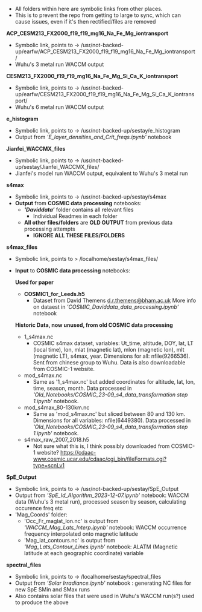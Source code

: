 - All folders within here are symbolic links from other places. 
- This is to prevent the repo from getting to large to sync, which can cause issues, even if it's then rectified/files are removed


**ACP_CESM213_FX2000_f19_f19_mg16_Na_Fe_Mg_iontransport**
- Symbolic link, points to -> /usr/not-backed-up/earfw/ACP_CESM213_FX2000_f19_f19_mg16_Na_Fe_Mg_iontransport/
- Wuhu's 3 metal run WACCM output

**CESM213_FX2000_f19_f19_mg16_Na_Fe_Mg_Si_Ca_K_iontransport**
- Symbolic link, points to -> /usr/not-backed-up/earfw/CESM213_FX2000_f19_f19_mg16_Na_Fe_Mg_Si_Ca_K_iontransport/
- Wuhu's 6 metal run WACCM output
 
**e_histogram** 
- Symbolic link, points to -> /usr/not-backed-up/sestay/e_histogram
- Output from *'E_layer_densities_and_Crit_freqs.ipynb'* notebook

**Jianfei_WACCMX_files**
- Symbolic link, points to -> /usr/not-backed-up/sestay/Jianfei_WACCMX_files/
- Jianfei's model run WACCM output, equivalent to Wuhu's 3 metal run

**s4max**
- Symbolic link, points to -> /usr/not-backed-up/sestay/s4max
- **Output** from **COSMIC data processing** notebooks:
    - ***'Daviddata'*** folder contains all relevant files
        - Individual Readmes in each folder
    - **All other files/folders** are **OLD OUTPUT** from previous data processing attempts
        - </u>**IGNORE ALL THESE FILES/FOLDERS**</u>

**s4max_files**
- Symbolic link, points to > /localhome/sestay/s4max_files/
- **Input** to **COSMIC data processing** notebooks:
    
    **Used for paper**
    - **COSMIC1_for_Leeds.h5**
        - Dataset from David Themens <d.r.themens@bham.ac.uk> More info on dataest in *'COSMIC_Daviddata_data_processing.ipynb'* notebook
        
    **Historic Data, now unused, from old COSMIC data processing**
    - 1_s4max.nc
        - COSMIC s4max dataset, variables: Ut_time, altitude, DOY, lat, LT (local time), lon, mlat (magnetic lat), mlon (magnetic lon), mlt (magnetic LT), s4max, year. Dimensions for all: nfile(9266536). Sent from chinese group to Wuhu. Data is also downloadable from COSMIC-1 website.    
    - mod_s4max.nc 
        - Same as '1_s4max.nc' but added coordinates for altitude, lat, lon, time, season, month. Data processed in *'Old_Notebooks/COSMIC_23-09_s4_data_transformation step 1.ipynb'* notebook.
    - mod_s4max_80-130km.nc
        - Same as 'mod_s4max.nc' but sliced between 80 and 130 km. Dimensions for all variables: nfile(6449380). Data processed in *'Old_Notebooks/COSMIC_23-09_s4_data_transformation step 1.ipynb'* notebook.
    - s4max_raw_2007_2018.h5 
        - Not sure what this is, I think possibly downloaded from COSMIC-1 website? https://cdaac-www.cosmic.ucar.edu/cdaac/cgi_bin/fileFormats.cgi?type=scnLv1

**SpE_Output**
- Symbolic link, points to -> /usr/not-backed-up/sestay/SpE_Output
- Output from *'SpE_Id_Algorithm_2023-12-07.ipynb'* notebook: WACCM data (Wuhu's 3 metal run), processed season by season, calculating occurence freq etc
- 'Mag_Coords' folder:
    - 'Occ_Fr_maglat_lon.nc' is output from *'WACCM_Mag_Lats_Interp.ipynb'* notebook: WACCM occurrence frequency interpolated onto magnetic latitude
    - 'Mag_lat_contours.nc' is output from *'Mag_Lats_Contour_Lines.ipynb'* notebook: ALATM (Magnetic latitude at each geographic coordinate) variable

**spectral_files**
- Symbolic link, points to -> /localhome/sestay/spectral_files
- Output from *'Solar Irradiance.ipynb'* notebook : generating NC files for new SpE SMin and SMax runs
- Also contains solar files that were used in Wuhu's WACCM run(s?) used to produce the above